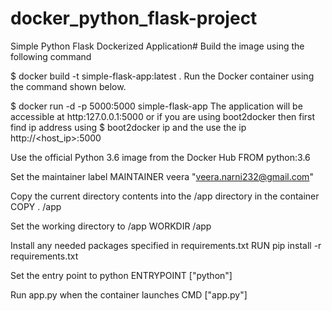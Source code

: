 # docker_python_flask-project
Simple Python Flask Dockerized Application#
Build the image using the following command

$ docker build -t simple-flask-app:latest .
Run the Docker container using the command shown below.

$ docker run -d -p 5000:5000 simple-flask-app
The application will be accessible at http:127.0.0.1:5000 or if you are using boot2docker then first find ip address using $ boot2docker ip and the use the ip http://<host_ip>:5000

Use the official Python 3.6 image from the Docker Hub
FROM python:3.6

Set the maintainer label
MAINTAINER veera "veera.narni232@gmail.com"

Copy the current directory contents into the /app directory in the container
COPY . /app

Set the working directory to /app
WORKDIR /app

Install any needed packages specified in requirements.txt
RUN pip install -r requirements.txt

Set the entry point to python
ENTRYPOINT ["python"]

Run app.py when the container launches
CMD ["app.py"]
